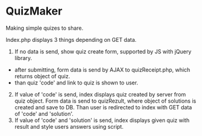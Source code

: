 # QuizMaker
Making simple quizes to share.

Index.php displays 3 things depending on GET data. 

 1. If no data is send, show quiz create form, supported by JS with jQuery library.
 - after submitting, form data is send by AJAX to quizReceipt.php, which returns object of quiz.
 - than quiz 'code' and link to quiz is shown to user.
 2. If value of 'code' is send, index displays quiz created by server from quiz object.
  Form data is send to quizRezult, where object of solutions is created and save to DB.
  Than user is redirected to index with GET data of 'code' and 'solution'.
 3. If value of 'code' and 'solution' is send, index displays given quiz with result and style users answers using script.
